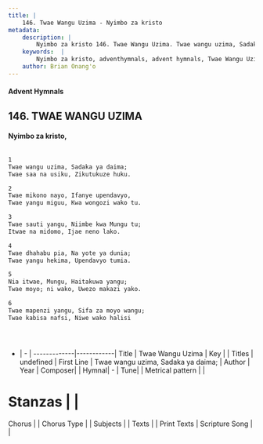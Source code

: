 ```yaml
---
title: |
    146. Twae Wangu Uzima - Nyimbo za kristo
metadata:
    description: |
        Nyimbo za kristo 146. Twae Wangu Uzima. Twae wangu uzima, Sadaka ya daima; Twae saa na usiku, Zikutukuze huku.  
    keywords:  |
        Nyimbo za kristo, adventhymnals, advent hymnals, Twae Wangu Uzima, Twae wangu uzima, Sadaka ya daima;. 
    author: Brian Onang'o
---
```


#### Advent Hymnals
## 146. TWAE WANGU UZIMA
####  Nyimbo za kristo,

```txt

1
Twae wangu uzima, Sadaka ya daima;
Twae saa na usiku, Zikutukuze huku.

2
Twae mikono nayo, Ifanye upendavyo,
Twae yangu miguu, Kwa wongozi wako tu.

3
Twae sauti yangu, Niimbe kwa Mungu tu;
Itwae na midomo, Ijae neno lako.

4
Twae dhahabu pia, Na yote ya dunia;
Twae yangu hekima, Upendavyo tumia.

5
Nia itwae, Mungu, Haitakuwa yangu;
Twae moyo; ni wako, Uwezo makazi yako.

6
Twae mapenzi yangu, Sifa za moyo wangu;
Twae kabisa nafsi, Niwe wako halisi





```

- |   -  |
-------------|------------|
Title | Twae Wangu Uzima |
Key |  |
Titles | undefined |
First Line | Twae wangu uzima, Sadaka ya daima; |
Author | 
Year | 
Composer| |
Hymnal|  - |
Tune|  |
Metrical pattern | |
# Stanzas |  |
Chorus |  |
Chorus Type |  |
Subjects | |
Texts |  |
Print Texts | 
Scripture Song |  |
    
